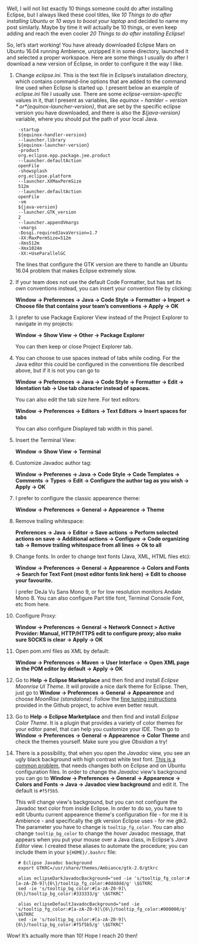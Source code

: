 Well, I will not list exactly 10 things someone could do after installing Eclipse, but I always liked these cool titles, like *10 Things to do after installing Ubuntu* or *10 ways to boost your laptop* and decided to name my post similarly. Maybe by time it will actually be 10 things, or even keep adding and reach the even cooler *20 Things to do after installing Eclipse*!

So, let’s start working! You have already downloaded Eclipse Mars on Ubuntu 16.04 running Ambience, unzipped it in some directory, launched it and selected a proper workspace. Here are some things I usually do after I download a new version of Eclipse, in order to configure it the way I like.

1. Change *eclipse.ini*. This is the text file in Eclipse’s installation directory, which contains command-line options that are added to the command line used when Eclipse is started up. I present below an example of *eclipse.ini* file I usually use. There are some *eclipse-version-specific* values in it, that I present as variables, like *${equinox-hanlder-version}* or *${equinox-launcher-version}*, that are set by the specific eclipse version you have downloaded, and there is also the *${java-version}* variable, where you should put the path of your local Java. 

        -startup
        ${equinox-handler-version}
        --launcher.library
        ${equinox-launcher-version}
        -product
        org.eclipse.epp.package.jee.product
        --launcher.defaultAction
        openFile
        -showsplash
        org.eclipse.platform
        --launcher.XXMaxPermSize
        512m
        --launcher.defaultAction
        openFile
        -vm
        ${java-version}
        --launcher.GTK_version
        2
        --launcher.appendVmargs
        -vmargs
        -Dosgi.requiredJavaVersion=1.7
        -XX:MaxPermSize=512m
        -Xms512m
        -Xmx1024m
        -XX:+UseParallelGC

    The lines that configure the GTK version are there to handle an Ubuntu 16.04 problem that makes Eclipse extremely slow. 
1. If your team does not use the default Code Formatter, but has set its own conventions instead, you can insert your convention file by clicking: 

    **Window → Preferences → Java → Code Style → Formatter → Import → Choose file that contains your team’s conventions → Apply → OK**
1. I prefer to use Package Explorer View instead of the Project Explorer to navigate in my projects:

    **Window → Show View → Other → Package Explorer**

    You can then keep or close Project Explorer tab.
1. You can choose to use spaces instead of tabs while coding. For the Java editor this could be configured in the conventions file described above, but if it is not you can go to 

    **Window → Preferences → Java → Code Style → Formatter → Edit → Identation tab → Use tab character instead of spaces.**

    You can also edit the tab size here. For text editors:

    **Window → Preferences → Editors → Text Editors → Insert spaces for tabs**

    You can also configure Displayed tab width in this panel.
1. Insert the Terminal View: 

    **Window → Show View → Terminal**
1. Customize Javadoc author tag:

    **Window → Preferenes → Java → Code Style → Code Templates → Comments → Types → Edit → Configure the author tag as you wish → Apply → OK**
1. I prefer to configure the classic appearence theme:

    **Window → Preferences → General → Appearence → Theme**
1. Remove trailing whitespace:

    **Preferences → Java → Editor → Save actions → Perform selected actions on save → Additional actions → Configure → Code organizing tab → Remove trailing whitespace from all lines → Ok to all**
1. Change fonts. In order to change text fonts (Java, XML, HTML files etc):

    **Window → Preferences → General → Appearence → Colors and Fonts → Search for Text Font (most editor fonts link here) → Edit to choose your favourite.**

    I prefer DeJa Vu Sans Mono 9, or for low resolution monitors Andale Mono 8. You can also configure Part title font, Terminal Console Font, etc from here.
1. Configure Proxy:

    **Window → Preferences → General → Network Connect > Active Provider: Manual, HTTP/HTTPS edit to configure proxy; also make sure SOCKS is clear → Apply → OK**
1. Open pom.xml files as XML by default:

    **Window → Preferences → Maven → User Interface → Open XML page in the POM editor by default → Apply → OK**
1. Go to **Help → Eclipse Marketplace** and then find and install *Eclipse Moonrise UI Theme*. It will provide a nice dark theme for Eclipse. Then, just go to **Window → Preferences → General → Appearence** and choose *MoonRise (standalone)*. Follow the [fine tuning instructions](https://github.com/guari/eclipse-ui-theme#fine-tuning) provided in the Github project, to achive even better result.
1. Go to **Help → Eclipse Marketplace** and then find and install *Eclipse Color Theme*. It is a plugin that provides a variety of color themes for your editor panel, that can help you customize your IDE. Then go to **Window → Preferences → General → Appearence → Color Theme** and check the themes yourself. Make sure you give *Obsidian* a try!
1. There is a possibility, that when you open the *Javadoc* view, you see an ugly black background with high contrast white text font. [This is a common problem](http://askubuntu.com/questions/70599/how-to-change-tooltip-background-color-in-unity), that needs changes both on Eclipse and on Ubuntu configuration files. In order to change the *Javadoc* view's background you can go to **Window → Preferences → General → Appearence → Colors and Fonts → Java → Javadoc view background** and edit it. The default is `#f5f5b5`.

    This will change view's background, but you can not configure the Javadoc text color from inside Eclipse. In order to do so, you have to edit Ubuntu current appearence theme's configuration file - for me it is Ambience - and specifically the gtk version Eclipse uses - for me gtk2. The parameter you have to change is `tooltip_fg_color`. You can also change `tooltip_bg_color` to change the *hover* Javadoc message, that appears when you put your mouse over a Java class, in Eclipse's *Java Editor* view. I created these aliases to automate the procedure; you can include them in your `${HOME}/.bashrc` file:
    
        # Eclipse Javadoc background
        export GTKRC=/usr/share/themes/Ambiance/gtk-2.0/gtkrc

        alias eclipseDarkJavadocBackground="sed -ie 's/tooltip_fg_color:#[a-zA-Z0-9]\{6\}/tooltip_fg_color:#dddddd/g' \$GTKRC
        sed -ie 's/tooltip_bg_color:#[a-zA-Z0-9]\{6\}/tooltip_bg_color:#333333/g' \$GTKRC"

        alias eclipseDefaultJavadocBackground="sed -ie 's/tooltip_fg_color:#[a-zA-Z0-9]\{6\}/tooltip_fg_color:#000000/g' \$GTKRC
        sed -ie 's/tooltip_bg_color:#[a-zA-Z0-9]\{6\}/tooltip_bg_color:#f5f5b5/g' \$GTKRC"


Wow! It’s actually more than 10! Hope I reach 20 then!
